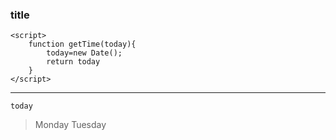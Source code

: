### title
```
<script>
    function getTime(today){
        today=new Date();
        return today
    }
</script>
```
***
`today`
>Monday
>Tuesday

